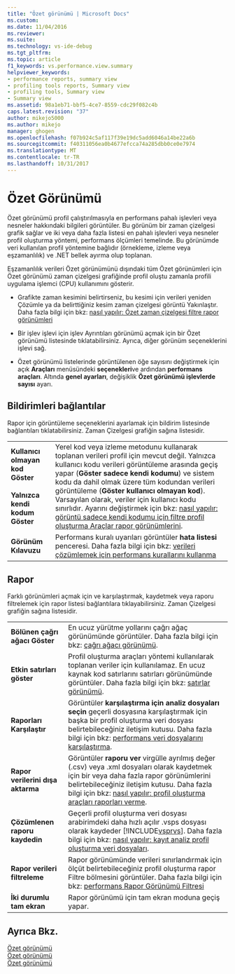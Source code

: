 ```yaml
---
title: "Özet görünümü | Microsoft Docs"
ms.custom: 
ms.date: 11/04/2016
ms.reviewer: 
ms.suite: 
ms.technology: vs-ide-debug
ms.tgt_pltfrm: 
ms.topic: article
f1_keywords: vs.performance.view.summary
helpviewer_keywords:
- performance reports, summary view
- profiling tools reports, Summary view
- profiling tools, Summary view
- Summary view
ms.assetid: 98a1eb71-bbf5-4ce7-8559-cdc29f082c4b
caps.latest.revision: "37"
author: mikejo5000
ms.author: mikejo
manager: ghogen
ms.openlocfilehash: f07b924c5af117f39e19dc5add6046a14be22a6b
ms.sourcegitcommit: f40311056ea0b4677efcca74a285dbb0ce0e7974
ms.translationtype: MT
ms.contentlocale: tr-TR
ms.lasthandoff: 10/31/2017
---
```

# <a name="summary-view"></a>Özet Görünümü
Özet görünümü profil çalıştırılmasıyla en performans pahalı işlevleri veya nesneler hakkındaki bilgileri görüntüler. Bu görünüm bir zaman çizelgesi grafik sağlar ve iki veya daha fazla listesi en pahalı işlevleri veya nesneler profil oluşturma yöntemi, performans ölçümleri temelinde. Bu görünümde veri kullanılan profil yöntemine bağlıdır (örnekleme, izleme veya eşzamanlılık) ve .NET bellek ayırma olup toplanan.  
  
 Eşzamanlılık verileri Özet görünümünü dışındaki tüm Özet görünümleri için Özet görünümü zaman çizelgesi grafiğinde profil oluştu zamanla profili uygulama işlemci (CPU) kullanımını gösterir.  
  
-   Grafikte zaman kesimini belirtirseniz, bu kesimi için verileri yeniden Çözümle ya da belirttiğiniz kesim zaman çizelgesi görüntü Yakınlaştır. Daha fazla bilgi için bkz: [nasıl yapılır: Özet zaman çizelgesi filtre rapor görünümleri](../profiling/how-to-filter-report-views-from-the-summary-timeline.md)  
  
-   Bir işlev işlevi için işlev Ayrıntıları görünümü açmak için bir Özet görünümü listesinde tıklatabilirsiniz. Ayrıca, diğer görünüm seçeneklerini işlevi sağ.  
  
-   Özet görünümü listelerinde görüntülenen öğe sayısını değiştirmek için açık **Araçları** menüsündeki **seçenekleri**ve ardından **performans araçları**. Altında **genel ayarları**, değişiklik **Özet görünümü işlevlerde sayısı** ayarı.  
  
## <a name="notifications-links"></a>Bildirimleri bağlantılar  
 Rapor için görüntüleme seçeneklerini ayarlamak için bildirim listesinde bağlantıları tıklatabilirsiniz. Zaman Çizelgesi grafiğin sağına listesidir.  
  
|||  
|-|-|  
|**Kullanıcı olmayan kod Göster**<br /><br /> **Yalnızca kendi kodum Göster**|Yerel kod veya izleme metodunu kullanarak toplanan verileri profil için mevcut değil. Yalnızca kullanıcı kodu verileri görüntüleme arasında geçiş yapar (**Göster sadece kendi kodumu**) ve sistem kodu da dahil olmak üzere tüm kodundan verileri görüntüleme (**Göster kullanıcı olmayan kod**). Varsayılan olarak, veriler için kullanıcı kodu sınırlıdır. Ayarını değiştirmek için bkz: [nasıl yapılır: görüntü sadece kendi kodumu için filtre profil oluşturma Araçlar rapor görünümlerini](../profiling/how-to-filter-profiling-tools-report-views-to-display-just-my-code.md).|  
|**Görünüm Kılavuzu**|Performans kuralı uyarıları görüntüler **hata listesi** penceresi. Daha fazla bilgi için bkz: [verileri çözümlemek için performans kurallarını kullanma](../profiling/using-performance-rules-to-analyze-data.md)|  
  
## <a name="report"></a>Rapor  
 Farklı görünümleri açmak için ve karşılaştırmak, kaydetmek veya raporu filtrelemek için rapor listesi bağlantılara tıklayabilirsiniz. Zaman Çizelgesi grafiğin sağına listesidir.  
  
|||  
|-|-|  
|**Bölünen çağrı ağacı Göster**|En ucuz yürütme yollarını çağrı ağaç görünümünde görüntüler. Daha fazla bilgi için bkz: [çağrı ağacı görünümü](../profiling/call-tree-view.md).|  
|**Etkin satırları göster**|Profil oluşturma araçları yöntemi kullanılarak toplanan veriler için kullanılamaz. En ucuz kaynak kod satırlarını satırları görünümünde görüntüler. Daha fazla bilgi için bkz: [satırlar görünümü](../profiling/lines-view.md).|  
|**Raporları Karşılaştır**|Görüntüler **karşılaştırma için analiz dosyaları seçin** geçerli dosyasına karşılaştırmak için başka bir profil oluşturma veri dosyası belirtebileceğiniz iletişim kutusu. Daha fazla bilgi için bkz: [performans veri dosyalarını karşılaştırma](../profiling/comparing-performance-data-files.md).|  
|**Rapor verilerini dışa aktarma**|Görüntüler **raporu ver** virgülle ayrılmış değer (.csv) veya .xml dosyaları olarak kaydetmek için bir veya daha fazla rapor görünümlerini belirtebileceğiniz iletişim kutusu. Daha fazla bilgi için bkz: [nasıl yapılır: profil oluşturma araçları raporları verme](http://msdn.microsoft.com/en-us/174b5bd3-df9b-4fd4-88d4-76032ab90451).|  
|**Çözümlenen raporu kaydedin**|Geçerli profil oluşturma veri dosyası arabirimdeki daha hızlı açılır .vsps dosyası olarak kaydeder [!INCLUDE[vsprvs](../code-quality/includes/vsprvs_md.md)]. Daha fazla bilgi için bkz: [nasıl yapılır: kayıt analiz profil oluşturma veri dosyaları](http://msdn.microsoft.com/en-us/0340ddde-caf4-48ac-8af3-d15dcdade556).|  
|**Rapor verileri filtreleme**|Rapor görünümünde verileri sınırlandırmak için ölçüt belirtebileceğiniz profil oluşturma rapor Filtre bölmesini görüntüler. Daha fazla bilgi için bkz: [performans Rapor Görünümü Filtresi](../profiling/performance-report-view-filter.md)|  
|**İki durumlu tam ekran**|Rapor görünümü için tam ekran moduna geçiş yapar.|  
  
## <a name="see-also"></a>Ayrıca Bkz.  
 [Özet görünümü](../profiling/summary-view-sampling-data.md)   
 [Özet görünümü](../profiling/summary-view-instrumentation-data.md)   
 [Özet görünümü](../profiling/summary-view-dotnet-memory-data.md)